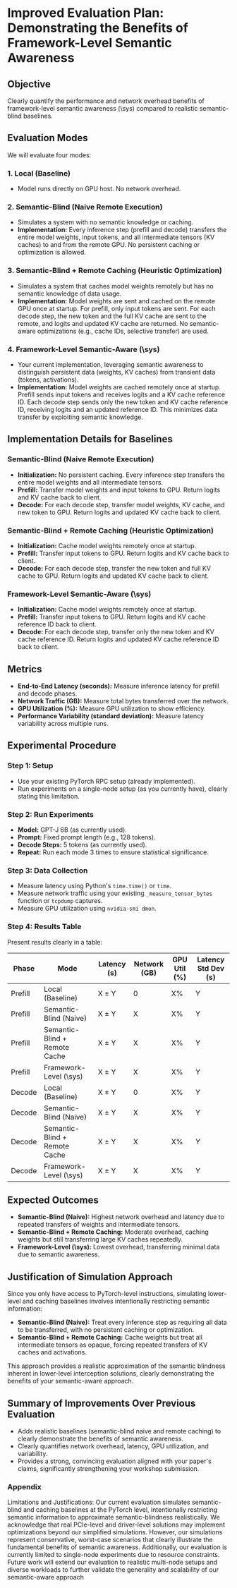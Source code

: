 # Improved Evaluation Plan: Demonstrating the Benefits of Framework-Level Semantic Awareness

## Objective
Clearly quantify the performance and network overhead benefits of framework-level semantic awareness (\sys) compared to realistic semantic-blind baselines.

## Evaluation Modes
We will evaluate four modes:

### 1. Local (Baseline)
- Model runs directly on GPU host. No network overhead.

### 2. Semantic-Blind (Naive Remote Execution)
- Simulates a system with no semantic knowledge or caching.
- **Implementation:** Every inference step (prefill and decode) transfers the entire model weights, input tokens, and all intermediate tensors (KV caches) to and from the remote GPU. No persistent caching or optimization is allowed.

### 3. Semantic-Blind + Remote Caching (Heuristic Optimization)
- Simulates a system that caches model weights remotely but has no semantic knowledge of data usage.
- **Implementation:** Model weights are sent and cached on the remote GPU once at startup. For prefill, only input tokens are sent. For each decode step, the new token and the full KV cache are sent to the remote, and logits and updated KV cache are returned. No semantic-aware optimizations (e.g., cache IDs, selective transfer) are used.

### 4. Framework-Level Semantic-Aware (\sys)
- Your current implementation, leveraging semantic awareness to distinguish persistent data (weights, KV caches) from transient data (tokens, activations).
- **Implementation:** Model weights are cached remotely once at startup. Prefill sends input tokens and receives logits and a KV cache reference ID. Each decode step sends only the new token and KV cache reference ID, receiving logits and an updated reference ID. This minimizes data transfer by exploiting semantic knowledge.

## Implementation Details for Baselines

### Semantic-Blind (Naive Remote Execution)
- **Initialization:** No persistent caching. Every inference step transfers the entire model weights and all intermediate tensors.
- **Prefill:** Transfer model weights and input tokens to GPU. Return logits and KV cache back to client.
- **Decode:** For each decode step, transfer model weights, KV cache, and new token to GPU. Return logits and updated KV cache back to client.

### Semantic-Blind + Remote Caching (Heuristic Optimization)
- **Initialization:** Cache model weights remotely once at startup.
- **Prefill:** Transfer input tokens to GPU. Return logits and KV cache back to client.
- **Decode:** For each decode step, transfer the new token and full KV cache to GPU. Return logits and updated KV cache back to client.

### Framework-Level Semantic-Aware (\sys)
- **Initialization:** Cache model weights remotely once at startup.
- **Prefill:** Transfer input tokens to GPU. Return logits and KV cache reference ID back to client.
- **Decode:** For each decode step, transfer only the new token and KV cache reference ID. Return logits and updated KV cache reference ID back to client.

## Metrics
- **End-to-End Latency (seconds):** Measure inference latency for prefill and decode phases.
- **Network Traffic (GB):** Measure total bytes transferred over the network.
- **GPU Utilization (%):** Measure GPU utilization to show efficiency.
- **Performance Variability (standard deviation):** Measure latency variability across multiple runs.

## Experimental Procedure

### Step 1: Setup
- Use your existing PyTorch RPC setup (already implemented).
- Run experiments on a single-node setup (as you currently have), clearly stating this limitation.

### Step 2: Run Experiments
- **Model:** GPT-J 6B (as currently used).
- **Prompt:** Fixed prompt length (e.g., 128 tokens).
- **Decode Steps:** 5 tokens (as currently used).
- **Repeat:** Run each mode 3 times to ensure statistical significance.

### Step 3: Data Collection
- Measure latency using Python's `time.time()` or `time`.
- Measure network traffic using your existing `_measure_tensor_bytes` function or `tcpdump` captures.
- Measure GPU utilization using `nvidia-smi dmon`.

### Step 4: Results Table
Present results clearly in a table:

| Phase   | Mode                          | Latency (s) | Network (GB) | GPU Util (%) | Latency Std Dev (s) |
|---------|-------------------------------|-------------|--------------|--------------|---------------------|
| Prefill | Local (Baseline)              | X ± Y       | 0            | X%           | Y                   |
| Prefill | Semantic-Blind (Naive)        | X ± Y       | X            | X%           | Y                   |
| Prefill | Semantic-Blind + Remote Cache | X ± Y       | X            | X%           | Y                   |
| Prefill | Framework-Level (\sys)        | X ± Y       | X            | X%           | Y                   |
| Decode  | Local (Baseline)              | X ± Y       | 0            | X%           | Y                   |
| Decode  | Semantic-Blind (Naive)        | X ± Y       | X            | X%           | Y                   |
| Decode  | Semantic-Blind + Remote Cache | X ± Y       | X            | X%           | Y                   |
| Decode  | Framework-Level (\sys)        | X ± Y       | X            | X%           | Y                   |

## Expected Outcomes
- **Semantic-Blind (Naive):** Highest network overhead and latency due to repeated transfers of weights and intermediate tensors.
- **Semantic-Blind + Remote Caching:** Moderate overhead, caching weights but still transferring large KV caches repeatedly.
- **Framework-Level (\sys):** Lowest overhead, transferring minimal data due to semantic awareness.

## Justification of Simulation Approach
Since you only have access to PyTorch-level instructions, simulating lower-level and caching baselines involves intentionally restricting semantic information:

- **Semantic-Blind (Naive):** Treat every inference step as requiring all data to be transferred, with no persistent caching or optimization.
- **Semantic-Blind + Remote Caching:** Cache weights but treat all intermediate tensors as opaque, forcing repeated transfers of KV caches and activations.

This approach provides a realistic approximation of the semantic blindness inherent in lower-level interception solutions, clearly demonstrating the benefits of your semantic-aware approach.

## Summary of Improvements Over Previous Evaluation
- Adds realistic baselines (semantic-blind naive and remote caching) to clearly demonstrate the benefits of semantic awareness.
- Clearly quantifies network overhead, latency, GPU utilization, and variability.
- Provides a strong, convincing evaluation aligned with your paper's claims, significantly strengthening your workshop submission.

### Appendix
Limitations and Justifications: Our current evaluation simulates semantic-blind and caching baselines at the PyTorch level, intentionally restricting semantic information to approximate semantic-blindness realistically. We acknowledge that real PCIe-level and driver-level solutions may implement optimizations beyond our simplified simulations. However, our simulations represent conservative, worst-case scenarios that clearly illustrate the fundamental benefits of semantic awareness. Additionally, our evaluation is currently limited to single-node experiments due to resource constraints. Future work will extend our evaluation to realistic multi-node setups and diverse workloads to further validate the generality and scalability of our semantic-aware approach